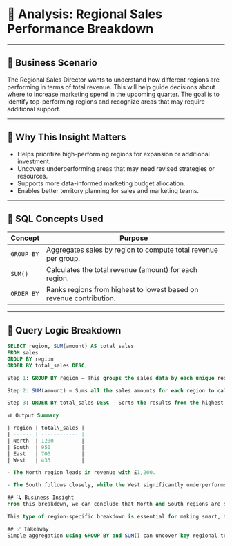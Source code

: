 # 🎯 Analysis: Regional Sales Performance Breakdown

---

## 🧠 Business Scenario

The Regional Sales Director wants to understand how different regions are performing in terms of total revenue. This will help guide decisions about where to increase marketing spend in the upcoming quarter. The goal is to identify top-performing regions and recognize areas that may require additional support.

---

## 💼 Why This Insight Matters

- Helps prioritize high-performing regions for expansion or additional investment.
- Uncovers underperforming areas that may need revised strategies or resources.
- Supports more data-informed marketing budget allocation.
- Enables better territory planning for sales and marketing teams.

---

## 🧰 SQL Concepts Used

| Concept        | Purpose                                                              |
|----------------|----------------------------------------------------------------------|
| `GROUP BY`     | Aggregates sales by region to compute total revenue per group.       |
| `SUM()`        | Calculates the total revenue (amount) for each region.               |
| `ORDER BY`     | Ranks regions from highest to lowest based on revenue contribution.  |

---

## 🧪 Query Logic Breakdown

```sql
SELECT region, SUM(amount) AS total_sales
FROM sales
GROUP BY region
ORDER BY total_sales DESC;

Step 1: GROUP BY region — This groups the sales data by each unique region so we can compute totals per region.

Step 2: SUM(amount) — Sums all the sales amounts for each region to calculate total revenue per group.

Step 3: ORDER BY total_sales DESC — Sorts the results from the highest to the lowest revenue to quickly identify top performers.

📊 Output Summary

| region | total\_sales |
| ------ | ------------ |
| North  | 1200         |
| South  | 950          |
| East   | 700          |
| West   | 433          |

- The North region leads in revenue with £1,200.

- The South follows closely, while the West significantly underperforms.

## 🔍 Business Insight
From this breakdown, we can conclude that North and South regions are strong contributors to overall revenue. These areas may benefit from additional marketing support to further capitalize on momentum. Conversely, the West region is underperforming, suggesting the need for a deeper review — perhaps issues with sales reps, local demand, or pricing strategies.

This type of region-specific breakdown is essential for making smart, targeted investment decisions rather than using a one-size-fits-all approach.

## ✅ Takeaway
Simple aggregation using GROUP BY and SUM() can uncover key regional trends that directly impact marketing budget decisions and long-term growth strategy.
